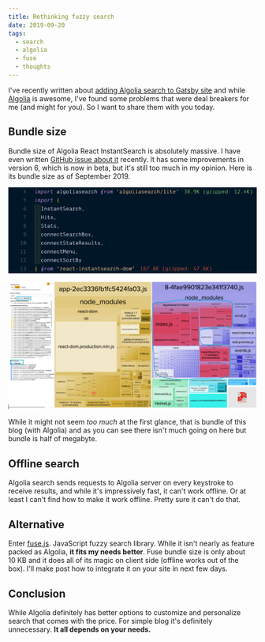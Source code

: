 ```yaml
---
title: Rethinking fuzzy search
date: 2019-09-20
tags:
  - search
  - algolia
  - fuse
  - thoughts
---
```


I've recently written about [adding Algolia search to Gatsby site](/p/gatsby/with_algolia/) and while [Algolia](https://www.algolia.com/) is awesome, I've found some problems that were deal breakers for me (and might for you). So I want to share them with you today.

## Bundle size

Bundle size of Algolia React InstantSearch is absolutely massive. I have even written [GitHub issue about it](https://github.com/algolia/react-instantsearch/issues/2810) recently. It has some improvements in version 6, which is now in beta, but it's still too much in my opinion. Here is its bundle size as of September 2019.

![Algolia React InstantSearch size](./bundle-size-import-cost.png)

![Whole website bundle size](./bundle-size-webpack-analyze.png)

While it might not seem _too much_ at the first glance, that is bundle of this blog (with Algolia) and as you can see there isn't much going on here but bundle is half of megabyte.

## Offline search

Algolia search sends requests to Algolia server on every keystroke to receive results, and while it's impressively fast, it can't work offline. Or at least I can't find how to make it work offline. Pretty sure it can't do that.

## Alternative

Enter [fuse.js](https://fusejs.io/). JavaScript fuzzy search library. While it isn't nearly as feature packed as Algolia, **it fits my needs better**. Fuse bundle size is only about 10 KB and it does all of its magic on client side (offline works out of the box). I'll make post how to integrate it on your site in next few days.

## Conclusion

While Algolia definitely has better options to customize and personalize search that comes with the price. For simple blog it's definitely unnecessary. **It all depends on your needs.**
